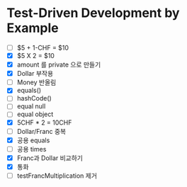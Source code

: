 # Test-Driven Development by Example

- [ ] $5 + 1-CHF = $10
- [x] $5 X 2 = $10
- [x] amount 를 private 으로 만들기 
- [x] Dollar 부작용
- [ ] Money 반올림
- [x] equals()
- [ ] hashCode()
- [ ] equal null
- [ ] equal object
- [x] 5CHF * 2 = 10CHF
- [ ] Dollar/Franc 중복
- [x] 공용 equals
- [ ] 공용 times
- [x] Franc과 Dollar 비교하기
- [x] 통화  
- [ ] testFrancMultiplication 제거
